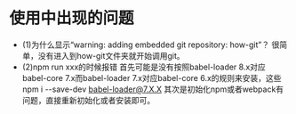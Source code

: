 # 使用中出现的问题
- (1)为什么显示“warning: adding embedded git repository: how-git”？
    很简单，没有进入到how-git文件夹就开始调用git。
- (2)npm run xxx的时候报错
    首先可能是没有按照babel-loader 8.x对应babel-core 7.x而babel-loader 7.x对应babel-core 6.x的规则来安装，这些npm i --save-dev babel-loader@7.X.X
    其次是初始化npm或者webpack有问题，直接重新初始化或者安装即可。